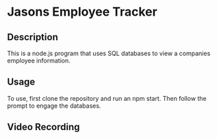 # Jasons Employee Tracker

## Description
This is a node.js program that uses SQL databases to view a companies employee information.

## Usage
To use, first clone the repository and run an npm start. Then follow the prompt to engage the databases.

## Video Recording